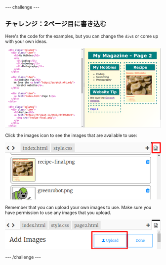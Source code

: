 \--- challenge \---

## チャレンジ：2ページ目に書き込む

Here's the code for the examples, but you can change the `div`s or come up with your own ideas.

![screenshot](images/magazine-page2-challenge.png)

Click the images icon to see the images that are available to use:

![screenshot](images/magazine-images.png)

Remember that you can upload your own images to use. Make sure you have permission to use any images that you upload.

![screenshot](images/magazine-upload-images.png)

\--- /challenge \---